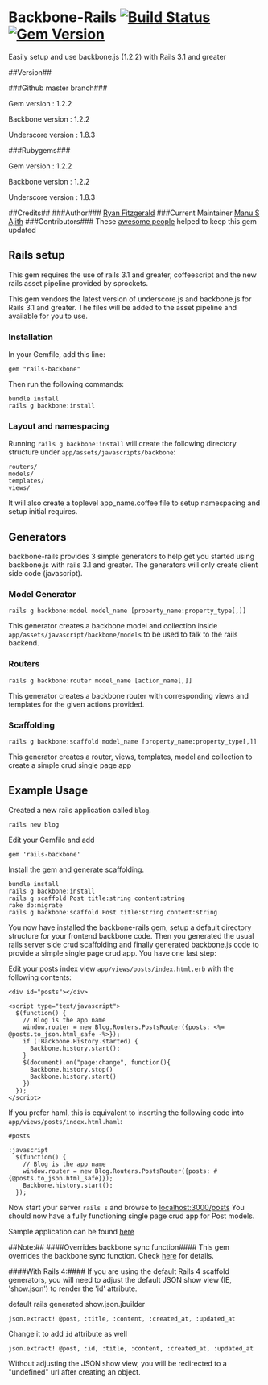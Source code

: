 # Backbone-Rails [![Build Status](https://secure.travis-ci.org/codebrew/backbone-rails.png)](http://travis-ci.org/codebrew/backbone-rails)[![Gem Version](https://badge.fury.io/rb/rails-backbone.png)](http://badge.fury.io/rb/rails-backbone)

Easily setup and use backbone.js (1.2.2) with Rails 3.1 and greater

##Version##

###Github master branch###

Gem version : 1.2.2

Backbone version : 1.2.2

Underscore version : 1.8.3

###Rubygems###

Gem version : 1.2.2

Backbone version : 1.2.2

Underscore version : 1.8.3


##Credits##
###Author###
[Ryan Fitzgerald](http://twitter.com/#!/TheRyanFitz)
###Current Maintainer
[Manu S Ajith](http://twitter.com/manusajith)
###Contributors###
These [awesome people](https://github.com/codebrew/backbone-rails/graphs/contributors) helped to keep this gem updated

## Rails setup
This gem requires the use of rails 3.1 and greater, coffeescript and the new rails asset pipeline provided by sprockets.

This gem vendors the latest version of underscore.js and backbone.js for Rails 3.1 and greater. The files will be added to the asset pipeline and available for you to use.

### Installation

In your Gemfile, add this line:

    gem "rails-backbone"

Then run the following commands:

    bundle install
    rails g backbone:install

### Layout and namespacing

Running `rails g backbone:install` will create the following directory structure under `app/assets/javascripts/backbone`:

    routers/
    models/
    templates/
    views/

It will also create a toplevel app_name.coffee file to setup namespacing and setup initial requires.

## Generators
backbone-rails provides 3 simple generators to help get you started using backbone.js with rails 3.1 and greater.
The generators will only create client side code (javascript).

### Model Generator

    rails g backbone:model model_name [property_name:property_type[,]]

This generator creates a backbone model and collection inside `app/assets/javascript/backbone/models` to be used to talk to the rails backend.

### Routers

    rails g backbone:router model_name [action_name[,]]

This generator creates a backbone router with corresponding views and templates for the given actions provided.

### Scaffolding

    rails g backbone:scaffold model_name [property_name:property_type[,]]

This generator creates a router, views, templates, model and collection to create a simple crud single page app

## Example Usage

Created a new rails application called `blog`.

    rails new blog

Edit your Gemfile and add

    gem 'rails-backbone'

Install the gem and generate scaffolding.

    bundle install
    rails g backbone:install
    rails g scaffold Post title:string content:string
    rake db:migrate
    rails g backbone:scaffold Post title:string content:string

You now have installed the backbone-rails gem, setup a default directory structure for your frontend backbone code.
Then you generated the usual rails server side crud scaffolding and finally generated backbone.js code to provide a simple single page crud app.
You have one last step:

Edit your posts index view `app/views/posts/index.html.erb` with the following contents:

    <div id="posts"></div>

    <script type="text/javascript">
      $(function() {
        // Blog is the app name
        window.router = new Blog.Routers.PostsRouter({posts: <%= @posts.to_json.html_safe -%>});
        if (!Backbone.History.started) {
          Backbone.history.start();
        }
        $(document).on("page:change", function(){
          Backbone.history.stop()
          Backbone.history.start()
        })  
      });
    </script>

If you prefer haml, this is equivalent to inserting the following code into `app/views/posts/index.html.haml`:

    #posts

    :javascript
      $(function() {
        // Blog is the app name
        window.router = new Blog.Routers.PostsRouter({posts: #{@posts.to_json.html_safe}});
        Backbone.history.start();
      });


Now start your server `rails s` and browse to [localhost:3000/posts](http://localhost:3000/posts)
You should now have a fully functioning single page crud app for Post models.

Sample application can be found [here](https://github.com/manusajith/backbone-rails-demo)

##Note:##
####Overrides backbone sync function####
This gem overrides the backbone sync function. Check [here](https://github.com/codebrew/backbone-rails/blob/master/vendor/assets/javascripts/backbone_rails_sync.js) for details.

####With Rails 4:####
If you are using the default Rails 4 scaffold generators, you will need to adjust the default JSON show view (IE, 'show.json') to render the 'id' attribute.

default rails generated show.json.jbuilder

`json.extract! @post, :title, :content, :created_at, :updated_at`

Change it to add `id` attribute as well

`json.extract! @post, :id, :title, :content, :created_at, :updated_at`

Without adjusting the JSON show view, you will be redirected to a "undefined" url after creating an object.
